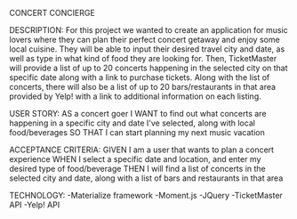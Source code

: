 CONCERT CONCIERGE

DESCRIPTION:
    For this project we wanted to create an application for music lovers where they can plan their perfect concert getaway and enjoy some local cuisine. They will be able to input their desired travel city and date, as well as type in what kind of food they are looking for. Then, TicketMaster will provide a list of up to 20 concerts happening in the selected city on that specific date along with a link to purchase tickets. Along with the list of concerts, there will also be a list of up to 20 bars/restaurants in that area provided by Yelp! with a link to additional information on each listing.

USER STORY:
    AS a concert goer
    I WANT to find out what concerts are happening in a specific city and date I've selected, along with local food/beverages
    SO THAT I can start planning my next music vacation

ACCEPTANCE CRITERIA:
    GIVEN I am a user that wants to plan a concert experience
    WHEN I select a specific date and location, and enter my desired type of food/beverage
    THEN I will find a list of concerts in the selected city and date, along with a list of bars and restaurants in that area

TECHNOLOGY:
    -Materialize framework
    -Moment.js
    -JQuery
    -TicketMaster API
    -Yelp! API

